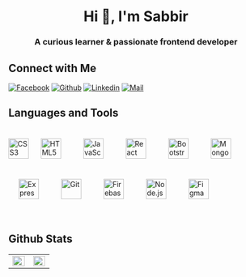 <!-- Welcome Message-->

<h1 align="center">Hi 👋, I'm Sabbir</h1>
<h3 align="center">A curious learner & passionate frontend developer</h3>

## Connect with Me

[![Facebook](https://img.shields.io/badge/Facebook-1877F2?style=for-the-badge&logo=facebook&logoColor=white)](https://www.facebook.com/sabbir10s/)
[![Github](https://img.shields.io/badge/GitHub-100000?style=for-the-badge&logo=github&logoColor=white)](https://github.com/sabbir10s)
[![Linkedin](https://img.shields.io/badge/LinkedIn-0077B5?style=for-the-badge&logo=linkedin&logoColor=white)](https://www.linkedin.com/in/sabbir10s)
[![Mail](https://img.shields.io/badge/Gmail-D14836?style=for-the-badge&logo=gmail&logoColor=white)](mailto:sabbirahmed1023@gmail.com)

## Languages and Tools

<div align="left">  
<img style="margin-bottom: 20px" src="https://profilinator.rishav.dev/skills-assets/css3-original-wordmark.svg" alt="CSS3" height="40" />  
<img style="margin: 20px" src="https://profilinator.rishav.dev/skills-assets/html5-original-wordmark.svg" alt="HTML5" height="40" />  
<img style="margin: 20px" src="https://profilinator.rishav.dev/skills-assets/javascript-original.svg" alt="JavaScript" height="40" />  
<img style="margin: 20px" src="https://profilinator.rishav.dev/skills-assets/react-original-wordmark.svg" alt="React" height="40" />  
<img style="margin: 20px" src="https://profilinator.rishav.dev/skills-assets/bootstrap-plain.svg" alt="Bootstrap" height="40" />  
<img style="margin: 20px" src="https://profilinator.rishav.dev/skills-assets/mongodb-original-wordmark.svg" alt="MongoDB" height="40" />  
<img style="margin: 20px" src="https://profilinator.rishav.dev/skills-assets/express-original-wordmark.svg" alt="Express.js" height="40" />  
<img style="margin: 20px" src="https://profilinator.rishav.dev/skills-assets/git-scm-icon.svg" alt="Git" height="40" />  
<img style="margin: 20px" src="https://profilinator.rishav.dev/skills-assets/firebase.png" alt="Firebase" height="40" />   
<img style="margin: 20px" src="https://profilinator.rishav.dev/skills-assets/nodejs-original-wordmark.svg" alt="Node.js" height="40" />  
<img style="margin: 20px" src="https://profilinator.rishav.dev/skills-assets/figma-icon.svg" alt="Figma" height="40" />  
</div>  
<br/>

## Github Stats

<table><tr><td valign="top" width="48%">

<img src="https://github-readme-stats.vercel.app/api?username=sabbir10s&show_icons=true&count_private=true&hide_border=true" align="left" style="width: 98%" />

</td><td valign="top" width="48%">

<img src="https://github-readme-stats.vercel.app/api/top-langs/?username=sabbir10s&hide_border=true&layout=compact" align="left" style="width: 98%" />

</td></tr></table>
